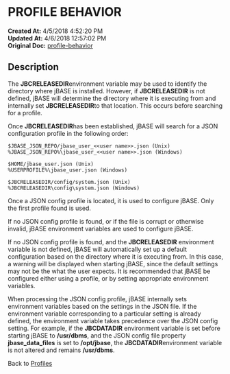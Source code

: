 # PROFILE BEHAVIOR

**Created At:** 4/5/2018 4:52:20 PM  
**Updated At:** 4/6/2018 12:57:02 PM  
**Original Doc:** [profile-behavior](https://docs.jbase.com/44253-profiles/profile-behavior)  


## Description 

The **JBCRELEASEDIR**environment variable may be used to identify the directory where jBASE is installed. However, if **JBCRELEASEDIR** is not defined, jBASE will determine the directory where it is executing from and internally set **JBCRELEASEDIR**to that location. This occurs before searching for a profile.

Once **JBCRELEASEDIR**has been established, jBASE will search for a JSON configuration profile in the following order:

```
$JBASE_JSON_REPO/jbase_user_<<user name>>.json (Unix)
%JBASE_JSON_REPO%\jbase_user_<<user name>>.json (Windows)

$HOME/jbase_user.json (Unix)
%USERPROFILE%\jbase_user.json (Windows)

$JBCRELEASEDIR/config/system.json (Unix)
%JBCRELEASEDIR\config\system.json (Windows)
```

Once a JSON config profile is located, it is used to configure jBASE. Only the first profile found is used.

If no JSON config profile is found, or if the file is corrupt or otherwise invalid, jBASE environment variables are used to configure jBASE.

If no JSON config profile is found, and the **JBCRELEASEDIR** environment variable is not defined, jBASE will automatically set up a default configuration based on the directory where it is executing from. In this case, a warning will be displayed when starting jBASE, since the default settings may not be the what the user expects. It is recommended that jBASE be configured either using a profile, or by setting appropriate environment variables.

When processing the JSON config profile, jBASE internally sets environment variables based on the settings in the JSON file. If the environment variable corresponding to a particular setting is already defined, the environment variable takes precedence over the JSON config setting. For example, if the **JBCDATADIR** environment variable is set before starting jBASE to **/usr/dbms**, and the JSON config file property **jbase\_data\_files** is set to **/opt/jbase**, the **JBCDATADIR**environment variable is not altered and remains **/usr/dbms**.



Back to [Profiles](./../jbase-profiles)
